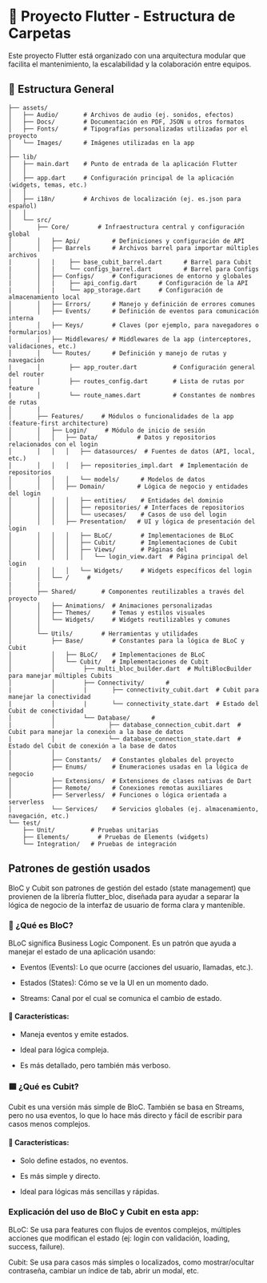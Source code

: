 # 📱 Proyecto Flutter - Estructura de Carpetas

Este proyecto Flutter está organizado con una arquitectura modular que facilita el mantenimiento, la escalabilidad y la colaboración entre equipos.

## 📁 Estructura General

```FRONTEND_APP/
├── assets/
│   ├── Audio/       # Archivos de audio (ej. sonidos, efectos)
│   ├── Docs/        # Documentación en PDF, JSON u otros formatos
│   ├── Fonts/       # Tipografías personalizadas utilizadas por el proyecto
│   └── Images/      # Imágenes utilizadas en la app
│
├── lib/
│   ├── main.dart    # Punto de entrada de la aplicación Flutter
│   │
│   ├── app.dart     # Configuración principal de la aplicación (widgets, temas, etc.)
│   │
│   ├── i18n/        # Archivos de localización (ej. es.json para español)
│   │
│   └── src/
│       ├── Core/        # Infraestructura central y configuración global
│       │   ├── Api/         # Definiciones y configuración de API
│       │   ├── Barrels      # Archivos barrel para importar múltiples archivos
|       │   |    ├── base_cubit_barrel.dart      # Barrel para Cubit
|       │   |    └── configs_barrel.dart         # Barrel para Configs
│       │   ├── Configs/     # Configuraciones de entorno y globales
|       │   |    ├── api_config.dart      # Configuración de la API
|       │   |    └── app_storage.dart     # Configuración de almacenamiento local
│       │   ├── Errors/      # Manejo y definición de errores comunes
│       │   ├── Events/      # Definición de eventos para comunicación interna
│       │   ├── Keys/        # Claves (por ejemplo, para navegadores o formularios)
│       │   ├── Middlewares/ # Middlewares de la app (interceptores, validaciones, etc.)
│       │   └── Routes/      # Definición y manejo de rutas y navegación
|       │        ├── app_router.dart          # Configuración general del router
|       │        ├── routes_config.dart       # Lista de rutas por feature
|       │        └── route_names.dart         # Constantes de nombres de rutas
│       |
│       ├── Features/     # Módulos o funcionalidades de la app (feature-first architecture)
│       │   ├── Login/     # Módulo de inicio de sesión
│       │   │   ├── Data/           # Datos y repositorios relacionados con el login
│       │   │   │   ├── datasources/  # Fuentes de datos (API, local, etc.)
│       │   │   │   ├── repositories_impl.dart  # Implementación de repositorios
│       │   │   │   └── models/      # Modelos de datos
│       │   │   ├── Domain/         # Lógica de negocio y entidades del login
│       │   │   │   ├── entities/    # Entidades del dominio
│       │   │   │   ├── repositories/ # Interfaces de repositorios
│       │   │   │   └── usecases/    # Casos de uso del login
│       │   │   ├── Presentation/   # UI y lógica de presentación del login
│       │   │   │   ├── BLoC/        # Implementaciones de BLoC
│       │   │   │   ├── Cubit/       # Implementaciones de Cubit
│       │   │   │   ├── Views/       # Páginas del
│       │   │   │   │   └── login_view.dart  # Página principal del login
│       │   │   │   └── Widgets/     # Widgets específicos del login
│       │   └── /     #
|       |
│       ├── Shared/       # Componentes reutilizables a través del proyecto
│       │   ├── Animations/  # Animaciones personalizadas
│       │   ├── Themes/      # Temas y estilos visuales
│       │   └── Widgets/     # Widgets reutilizables y comunes
│       │
│       └── Utils/        # Herramientas y utilidades
│           ├── Base/        # Constantes para la lógica de BLoC y Cubit
│           │   ├── BLoC/    # Implementaciones de BLoC
│           │   └── Cubit/   # Implementaciones de Cubit
│           │        ├── multi_bloc_builder.dart  # MultiBlocBuilder para manejar múltiples Cubits
│           │        ├── Connectivity/      #
|           │        |       ├── connectivity_cubit.dart  # Cubit para manejar la conectividad
|           │        |       └── connectivity_state.dart  # Estado del Cubit de conectividad
│           │        └── Database/      #
|           │               ├── database_connection_cubit.dart  # Cubit para manejar la conexión a la base de datos
|           │               └── database_connection_state.dart  # Estado del Cubit de conexión a la base de datos
|           │
│           ├── Constants/   # Constantes globales del proyecto
│           ├── Enums/       # Enumeraciones usadas en la lógica de negocio
│           ├── Extensions/  # Extensiones de clases nativas de Dart
│           ├── Remote/      # Conexiones remotas auxiliares
│           ├── Serverless/  # Funciones o lógica orientada a serverless
│           └── Services/    # Servicios globales (ej. almacenamiento, navegación, etc.)
└── test/
    ├── Unit/          # Pruebas unitarias
    ├── Elements/        # Pruebas de Elements (widgets)
    └── Integration/   # Pruebas de integración
```
## Patrones de gestión usados

BloC y Cubit son patrones de gestión del estado (state management) que provienen de la librería flutter_bloc, diseñada para ayudar a separar la lógica de negocio de la interfaz de usuario de forma clara y mantenible.

### 🔷 ¿Qué es BloC?
BLoC significa Business Logic Component. Es un patrón que ayuda a manejar el estado de una aplicación usando:

- Eventos (Events): Lo que ocurre (acciones del usuario, llamadas, etc.).

- Estados (States): Cómo se ve la UI en un momento dado.

- Streams: Canal por el cual se comunica el cambio de estado.

#### 📌 Características:
- Maneja eventos y emite estados.

- Ideal para lógica compleja.

- Es más detallado, pero también más verboso.

### 🟦 ¿Qué es Cubit?
Cubit es una versión más simple de BloC. También se basa en Streams, pero no usa eventos, lo que lo hace más directo y fácil de escribir para casos menos complejos.

#### 📌 Características:
- Solo define estados, no eventos.

- Es más simple y directo.

- Ideal para lógicas más sencillas y rápidas.

### Explicación del uso de BloC y Cubit en esta app:

BLoC: Se usa para features con flujos de eventos complejos, múltiples acciones que modifican el estado (ej: login con validación, loading, success, failure).

Cubit: Se usa para casos más simples o localizados, como mostrar/ocultar contraseña, cambiar un índice de tab, abrir un modal, etc.
